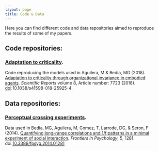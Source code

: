 ```yaml
---
layout: page
title: Code & Data
---
```


Here you can find different code and data repositories aimed to reproduce the results of some of my papers.

## Code repositories:

<div class="posts">
<!--<li itemscope>-->
    <h3>
    <a href="https://github.com/MiguelAguilera/Adaptation-to-criticality-through-organizational-invariance" target="_blank">Adaptation to criticality</a>.
    </h3>
    <p> Code reproducing the models used in Aguilera, M &amp; Bedia, MG (2018). <a href="https://www.nature.com/articles/s41598-018-25925-4#Abs1" target="_blank" rel="noopener noreferrer">Adaptation to criticality through organizational invariance in embodied agents</a>. <i>Scientific Reports </i> volume 8, Article number: 7723 (2018). <abbr title="Digital Object Identifier">doi</abbr>:10.1038/s41598-018-25925-4. </p>
<!--</li>-->

<!--<br>-->

</div>

## Data repositories:

<div class="posts">
    <h3>
    <a href="https://github.com/IsaacLab/datasets" target="_blank">Perceptual crossing experiments</a>.
    </h3>
    <p> Data used in Bedia, MG, Aguilera, M, Gomez, T, Larrode, DG, &amp; Seron, F (2014). <a href="https://maguilera0.files.wordpress.com/2014/11/fpsyg-05-01281.pdf" target="_blank" rel="noopener noreferrer">Quantifying long-range correlations and 1/f patterns in a minimal experiment of social interaction</a>. <em>Frontiers in Psychology</em>, 5, 1281. doi:<a class="libx-autolink" style="border-bottom:1px dotted;" title="libx-autolink" href="http://roble.unizar.es:4550/resserv?__char_set=utf8&amp;id=doi:10.3389/fpsyg.2014.01281&amp;sid=libx&amp;genre=article">10.3389/fpsyg.2014.01281</a>
</div>
